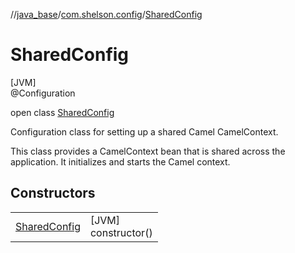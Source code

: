 //[java_base](../../../index.md)/[com.shelson.config](../index.md)/[SharedConfig](index.md)

# SharedConfig

[JVM]\
@Configuration

open class [SharedConfig](index.md)

Configuration class for setting up a shared Camel CamelContext. 

 This class provides a CamelContext bean that is shared across the application. It initializes and starts the Camel context.

## Constructors

| | |
|---|---|
| [SharedConfig](-shared-config.md) | [JVM]<br>constructor() |

